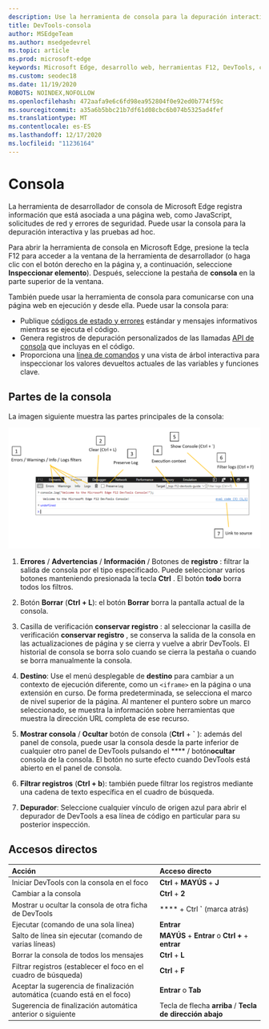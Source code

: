 ```yaml
---
description: Use la herramienta de consola para la depuración interactiva y las pruebas ad hoc.
title: DevTools-consola
author: MSEdgeTeam
ms.author: msedgedevrel
ms.topic: article
ms.prod: microsoft-edge
keywords: Microsoft Edge, desarrollo web, herramientas F12, DevTools, consola
ms.custom: seodec18
ms.date: 11/19/2020
ROBOTS: NOINDEX,NOFOLLOW
ms.openlocfilehash: 472aafa9e6c6fd98ea952804f0e92ed0b774f59c
ms.sourcegitcommit: a35a6b5bbc21b7df61d08cbc6b074b5325ad4fef
ms.translationtype: MT
ms.contentlocale: es-ES
ms.lasthandoff: 12/17/2020
ms.locfileid: "11236164"
---
```

# Consola

La herramienta de desarrollador de consola de Microsoft Edge registra información que está asociada a una página web, como JavaScript, solicitudes de red y errores de seguridad. Puede usar la consola para la depuración interactiva y las pruebas ad hoc. 

Para abrir la herramienta de consola en Microsoft Edge, presione la tecla F12 para acceder a la ventana de la herramienta de desarrollador (o haga clic con el botón derecho en la página y, a continuación, seleccione **Inspeccionar elemento**). Después, seleccione la pestaña de **consola** en la parte superior de la ventana. 

También puede usar la herramienta de consola para comunicarse con una página web en ejecución y desde ella. Puede usar la consola para:

- Publique [códigos de estado y errores](./console/error-and-status-codes.md) estándar y mensajes informativos mientras se ejecuta el código.
- Genera registros de depuración personalizados de las llamadas [API de consola](./console/console-api.md) que incluyas en el código.
- Proporciona una [línea de comandos](./console/command-line.md) y una vista de árbol interactiva para inspeccionar los valores devueltos actuales de las variables y funciones clave.

## Partes de la consola

La imagen siguiente muestra las partes principales de la consola:

![La consola de Microsoft Edge DevTools](./media/console.png)

1. **Errores**  /  **Advertencias**  /  **Información**  /  Botones de **registro** : filtrar la salida de consola por el tipo especificado. Puede seleccionar varios botones manteniendo presionada la tecla **Ctrl** . El botón **todo** borra todos los filtros.

2. Botón **Borrar** (**Ctrl + L**): el botón **Borrar** borra la pantalla actual de la consola.

3. Casilla de verificación **conservar registro** : al seleccionar la casilla de verificación **conservar registro** , se conserva la salida de la consola en las actualizaciones de página y se cierra y vuelve a abrir DevTools. El historial de consola se borra solo cuando se cierra la pestaña o cuando se borra manualmente la consola.

4. **Destino**: Use el menú desplegable de **destino** para cambiar a un contexto de ejecución diferente, como un `<iframe>` en la página o una extensión en curso. De forma predeterminada, se selecciona el marco de nivel superior de la página. Al mantener el puntero sobre un marco seleccionado, se muestra la información sobre herramientas que muestra la dirección URL completa de ese recurso.

5. **Mostrar consola**  /  **Ocultar** botón de consola (**Ctrl** +  **&grave;** ): además del panel de consola, puede usar la consola desde la parte inferior de cualquier otro panel de DevTools pulsando el ****  /  botón**ocultar** consola de la consola. El botón no surte efecto cuando DevTools está abierto en el panel de consola.
 
6. **Filtrar registros** (**Ctrl + b**): también puede filtrar los registros mediante una cadena de texto específica en el cuadro de búsqueda.

7. **Depurador**: Seleccione cualquier vínculo de origen azul para abrir el depurador de DevTools a esa línea de código en particular para su posterior inspección.

## Accesos directos

Acción                                            | Acceso directo               
:-------------------------------------------------| :----------------------
Iniciar DevTools con la consola en el foco             | **Ctrl**  +  **MAYÚS**  +  **J** 
Cambiar a la consola                                 | **Ctrl**  +  **2**           
Mostrar u ocultar la consola de otra ficha de DevTools       | ****  +  Ctrl **&grave;** (marca atrás)  
Ejecutar (comando de una sola línea)                     | **Entrar**                
Salto de línea sin ejecutar (comando de varias líneas) | **MAYÚS**  +  **Entrar** o **Ctrl +**  +  **entrar**      
Borrar la consola de todos los mensajes                 | **Ctrl**  +  **L**           
Filtrar registros (establecer el foco en el cuadro de búsqueda)             | **Ctrl**  +  **F**           
Aceptar la sugerencia de finalización automática (cuando está en el foco) | **Entrar** o **Tab**       
Sugerencia de finalización automática anterior o siguiente          | Tecla de flecha **arriba** / **Tecla de dirección abajo**   
